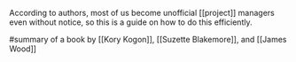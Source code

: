 According to authors, most of us become unofficial [[project]] managers even without notice, so this is a guide on how to do this efficiently.

#summary of a book by [[Kory Kogon]], [[Suzette Blakemore]], and [[James Wood]]
